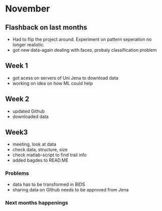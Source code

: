 # November

## Flashback on last months
- Had to flip the project around. Experiment on pattern seperation no longer realistic.
- got new data-again dealing with faces, probaly classification problem 

## Week 1
- got acess on servers of Uni Jena to download data
- working on idea on how ML could help

## Week 2
- updated Github
- downloaded data

## Week3
- meeting, look at data
- check data, structure, size
- check matlab-script to find trail info
- added bagdes to READ.ME

### Problems
- data has to be transformed in BIDS
- sharing data on Github needs to be approved from Jena

### Next months happenings
